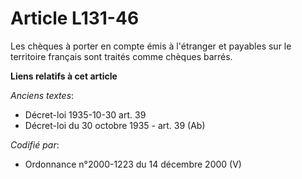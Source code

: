 # Article L131-46

Les chèques à porter en compte émis à l'étranger et payables sur le territoire français sont traités comme chèques barrés.

**Liens relatifs à cet article**

_Anciens textes_:

  - Décret-loi 1935-10-30 art. 39
  - Décret-loi du 30 octobre 1935 - art. 39 (Ab)

_Codifié par_:

  - Ordonnance n°2000-1223 du 14 décembre 2000 (V)
